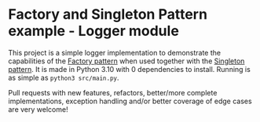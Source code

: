 # Factory and Singleton Pattern example - Logger module

This project is a simple logger implementation to demonstrate the capabilities of the [Factory pattern](https://www.tutorialspoint.com/design_pattern/factory_pattern.htm) when used together with the [Singleton pattern](https://en.wikipedia.org/wiki/Singleton_pattern).
It is made in Python 3.10 with 0 dependencies to install. Running is as simple as `python3 src/main.py`.

Pull requests with new features, refactors, better/more complete implementations, exception handling and/or better coverage of edge cases are very welcome!
